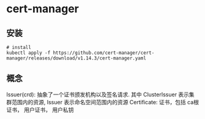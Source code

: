 # cert-manager

## 安装
```shell
# install
kubectl apply -f https://github.com/cert-manager/cert-manager/releases/download/v1.14.3/cert-manager.yaml
```

## 概念
Issuer(crd): 抽象了一个证书颁发机构以及签名请求. 其中 ClusterIssuer 表示集群范围内的资源, Issuer 表示命名空间范围内的资源
Certificate: 证书，包括 ca根证书， 用户证书， 用户私钥
